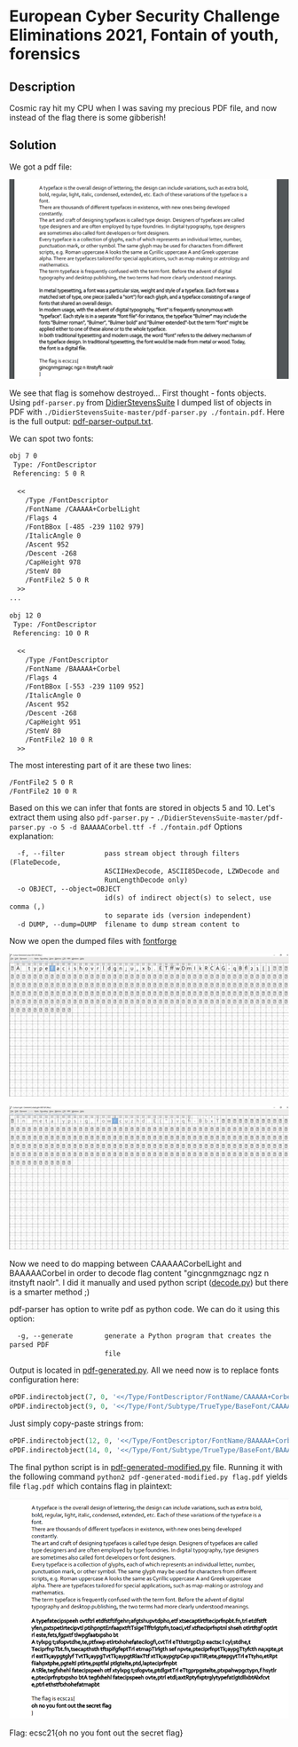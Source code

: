 # European Cyber Security Challenge Eliminations 2021, Fontain of youth, forensics

## Description
Cosmic ray hit my CPU when I was saving my precious PDF file, and now instead of the flag there is some gibberish!

## Solution
We got a pdf file:

![init](img/init.png)

We see that flag is somehow destroyed... First thought - fonts objects.
Using `pdf-parser.py` from [DidierStevensSuite](https://github.com/DidierStevens/DidierStevensSuite) I dumped list of objects in PDF with `./DidierStevensSuite-master/pdf-parser.py ./fontain.pdf`. Here is the full output: [pdf-parser-output.txt](./pdf-parser-output.txt).

We can spot two fonts:
```
obj 7 0
 Type: /FontDescriptor
 Referencing: 5 0 R

  <<
    /Type /FontDescriptor
    /FontName /CAAAAA+CorbelLight
    /Flags 4
    /FontBBox [-485 -239 1102 979]
    /ItalicAngle 0
    /Ascent 952
    /Descent -268
    /CapHeight 978
    /StemV 80
    /FontFile2 5 0 R
  >>
...

obj 12 0
 Type: /FontDescriptor
 Referencing: 10 0 R

  <<
    /Type /FontDescriptor
    /FontName /BAAAAA+Corbel
    /Flags 4
    /FontBBox [-553 -239 1109 952]
    /ItalicAngle 0
    /Ascent 952
    /Descent -268
    /CapHeight 951
    /StemV 80
    /FontFile2 10 0 R
  >>
```
The most interesting part of it are these two lines:
```
/FontFile2 5 0 R
/FontFile2 10 0 R
```

Based on this we can infer that fonts are stored in objects 5 and 10. Let's extract them using also `pdf-parser.py` - `./DidierStevensSuite-master/pdf-parser.py -o 5 -d BAAAAACorbel.ttf -f ./fontain.pdf`
Options explanation:
```
  -f, --filter          pass stream object through filters (FlateDecode,
                        ASCIIHexDecode, ASCII85Decode, LZWDecode and
                        RunLengthDecode only)
  -o OBJECT, --object=OBJECT
                        id(s) of indirect object(s) to select, use comma (,)
                        to separate ids (version independent)
  -d DUMP, --dump=DUMP  filename to dump stream content to
```

Now we open the dumped files with [fontforge](https://fontforge.org/en-US/)

![font1](img/BAAAAACorbel-0012.png)

![font2](img/CAAAAACorbelLight-0007.png)

Now we need to do mapping between CAAAAACorbelLight and BAAAAACorbel in order to decode flag content "gincgnmgznagc ngz n itnstyft naolr". I did it manually and used python script ([decode.py](./decode.py)) but there is a smarter method ;)

pdf-parser has option to write pdf as python code. We can do it using this option:
```
  -g, --generate        generate a Python program that creates the parsed PDF
                        file
```

Output is located in [pdf-generated.py](pdf-generated.py). All we need now is to replace fonts configuration here:

```py
oPDF.indirectobject(7, 0, '<</Type/FontDescriptor/FontName/CAAAAA+CorbelLight\n/Flags 4\n/FontBBox[-485 -239 1102 979]/ItalicAngle 0\n/Ascent 952\n/Descent -268\n/CapHeight 978\n/StemV 80\n/FontFile2 5 0 R\n>>')
oPDF.indirectobject(9, 0, '<</Type/Font/Subtype/TrueType/BaseFont/CAAAAA+CorbelLight\n/FirstChar 0\n/LastChar 36\n/Widths[455 216 506 194 812 483 317 475 212 448 518 386 212 518 222 309\n514 678 327 436 492 423 506 518 240 536 294 332 294 435 514 504\n333 565 518 395 541 ]\n/FontDescriptor 7 0 R\n/ToUnicode 8 0 R\n>>')
```

Just simply copy-paste strings from:
```py
oPDF.indirectobject(12, 0, '<</Type/FontDescriptor/FontName/BAAAAA+Corbel\n/Flags 4\n/FontBBox[-553 -239 1109 952]/ItalicAngle 0\n/Ascent 952\n/Descent -268\n/CapHeight 951\n/StemV 80\n/FontFile2 10 0 R\n>>')
oPDF.indirectobject(14, 0, '<</Type/Font/Subtype/TrueType/BaseFont/BAAAAA+Corbel\n/FirstChar 0\n/LastChar 45\n/Widths[462 635 200 347 479 530 497 317 489 438 231 404 532 533 461 334\n231 535 530 527 266 517 263 455 535 264 551 555 604 711 670 828\n245 486 591 589 635 667 332 523 593 536 510 448 300 300 ]\n/FontDescriptor 12 0 R\n/ToUnicode 13 0 R\n>>')
```

The final python script is in [pdf-generated-modified.py](./pdf-generated-modified.py) file. Running it with the following command `python2 pdf-generated-modified.py flag.pdf` yields file `flag.pdf` which contains flag in plaintext:

![flag](./img/flag.png)


Flag: ecsc21{oh no you font out the secret flag}
